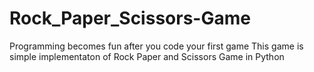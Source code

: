 # Rock_Paper_Scissors-Game

Programming becomes fun after you code your first game
This game is simple implementaton of Rock Paper and Scissors Game in Python
